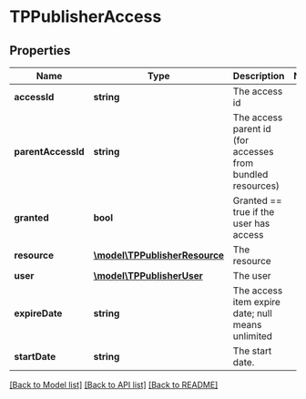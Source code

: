 # TPPublisherAccess

## Properties
Name | Type | Description | Notes
------------ | ------------- | ------------- | -------------
**accessId** | **string** | The access id | 
**parentAccessId** | **string** | The access parent id (for accesses from bundled resources) | 
**granted** | **bool** | Granted == true if the user has access | 
**resource** | [**\model\TPPublisherResource**](TPPublisherResource.md) | The resource | 
**user** | [**\model\TPPublisherUser**](TPPublisherUser.md) | The user | 
**expireDate** | **string** | The access item expire date; null means unlimited | 
**startDate** | **string** | The start date. | 

[[Back to Model list]](../README.md#documentation-for-models) [[Back to API list]](../README.md#documentation-for-api-endpoints) [[Back to README]](../README.md)


